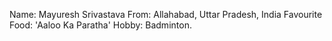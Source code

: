 Name: Mayuresh Srivastava
From: Allahabad, Uttar Pradesh, India
Favourite Food: 'Aaloo Ka Paratha'
Hobby: Badminton.
